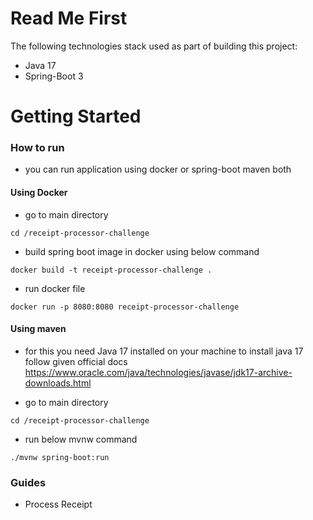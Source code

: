 # Read Me First

The following technologies stack used as part of building this project:

* Java 17
* Spring-Boot 3

# Getting Started

### How to run
- you can run application using docker or spring-boot maven both
#### Using Docker
* go to main directory 
```
cd /receipt-processor-challenge
```
* build spring boot image in docker using below command
```
docker build -t receipt-processor-challenge .
```
* run docker file 
```
docker run -p 8080:8080 receipt-processor-challenge
```
#### Using maven
- for this you need Java 17 installed on your machine to install java 17 follow given official docs
  https://www.oracle.com/java/technologies/javase/jdk17-archive-downloads.html
* go to main directory
```
cd /receipt-processor-challenge
```
* run below mvnw command
```
./mvnw spring-boot:run
```

### Guides

- Process Receipt
